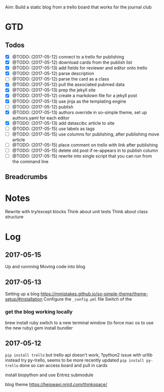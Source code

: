Aim: Build a static blog from a trello board that works for the journal club

# GTD

## Todos

- [x] @TODO: (2017-05-12) connect to a trello for publishing
- [x] @TODO: (2017-05-12) download cards from the publish list
- [x] @TODO: (2017-05-13) add fields for reviewer and editor onto trello
- [x] @TODO: (2017-05-12) parse description
- [ ] @TODO: (2017-05-12) parse the card as a class
- [x] @TODO: (2017-05-12) pull the associated pubmed data
- [x] @TODO: (2017-05-13) prep the jekyll site
- [x] @TODO: (2017-05-12) create a markdown file for a jekyll post
- [x] @TODO: (2017-05-13) use jinja as the templating engine
- [ ] @TODO: (2017-05-12) publish
- [x] @TODO: (2017-05-13) authors override in so-simple theme, set up authors.yaml for each editor
- [x] @TODO: (2017-05-13) add datascibc article to site
- [ ] @TODO: (2017-05-15) use labels as tags
- [ ] @TODO: (2017-05-15) use columns for publishing, after publishing move article
- [ ] @TODO: (2017-05-15) place comment on trello with link after publishing
- [ ] @TODO: (2017-05-15) delete old post if re-appears in to publish column
- [ ] @TODO: (2017-05-15) rewrite into single script that you can run from the command line

## Breadcrumbs


# Notes

Rewrite with try/except blocks
Think about unit tests
Think about class structure

# Log

## 2017-05-15
Up and runnning
Moving code into blog

## 2017-05-13
Setting up a blog
https://mmistakes.github.io/so-simple-theme/theme-setup/#installation
Configure the `_config.yml` file
Switch of the




### get the blog working locally
brew install ruby
switch to a new terminal window (to force mac os to use the new ruby)
gem install bundler



## 2017-05-12
`pip install trello`
but trello api doesn't work, ?python2 issue with urllib
instead try py-trello, seems to be more recently updated
`pip install py-trello`
done
so can access board and pull in cards

install biopython and use Entrez submodule

blog theme
https://heiswayi.nrird.com/thinkspace/
